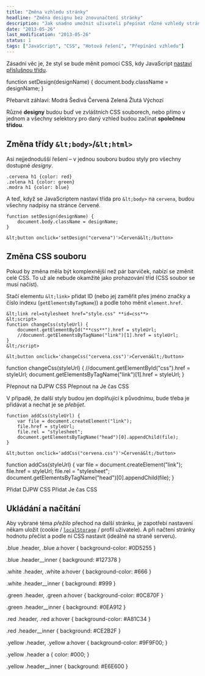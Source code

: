 ```yaml
---
title: "Změna vzhledu stránky"
headline: "Změna designu bez znovunačtení stránky"
description: "Jak snadno umožnit uživateli přepínat různé vzhledy stránky, tmavou/světlou variantu apod."
date: "2013-05-26"
last_modification: "2013-05-26"
status: 1
tags: ["JavaScript", "CSS", "Hotová řešení", "Přepínání vzhledu"]
---
```


Zásadní věc je, že styl se bude měnit pomocí CSS, kdy JavaScript [nastaví příslušnou třídu](/prepinani-trid).

function setDesign(designName) {
  document.body.className = designName;
}

Přebarvit záhlaví: Modrá
Šedivá
Červená
Zelená
Žlutá
Výchozí

  Různé **designy** budou buď ve zvláštních CSS souborech,
  nebo přímo v jednom a všechny selektory pro daný vzhled budou začínat **společnou třídou**.

## Změna třídy `&lt;body>`/`&lt;html>`

Asi nejjednodušší řešení – v jednou souboru budou styly pro všechny dostupné *designy*.
```
.cervena h1 {color: red}
.zelena h1 {color: green}
.modra h1 {color: blue}
```

A teď, když se JavaScriptem nastaví třída pro `&lt;body>` na `cervena`, budou všechny nadpisy na stránce červené.
```
function setDesign(designName) {
	document.body.className = designName;
}
```

```
&lt;button onclick='setDesign("cervena")'>Červená&lt;/button>
```

## Změna CSS souboru

Pokud by změna měla být komplexnější než pár barviček, nabízí se změnit celé CSS. To už ale nebude okamžité jako prohazování tříd (CSS soubor se musí načíst).

Stačí elementu `&lt;link>` přidat ID (nebo jej zaměřit přes jméno značky a číslo indexu (`getElementsByTagName`)) a podle toho měnit `element.href`.

```
&lt;link rel=stylesheet href="style.css" **id=css**>
&lt;script>
function changeCss(styleUrl) {
	document.getElementById("**css**").href = styleUrl;
	//document.getElementsByTagName("link")[1].href = styleUrl;
}
&lt;/script>
```

```
&lt;button onclick='changeCss("cervena.css")'>Červená&lt;/button>
```

function changeCss(styleUrl) {
	//document.getElementById("css").href = styleUrl;
	document.getElementsByTagName("link")[1].href = styleUrl;
}

Přepnout na DJPW CSS
  Přepnout na Je čas CSS

V případě, že další styly budou jen doplňující k původnímu, bude třeba je přidávat a nechat je se *přebíjet*.
```
function addCss(styleUrl) {
	var file = document.createElement("link");
	file.href = styleUrl;
	file.rel = "stylesheet";
	document.getElementsByTagName("head")[0].appendChild(file);
}
```

```
&lt;button onclick='addCss("cervena.css")'>Červená&lt;/button>
```

function addCss(styleUrl) {
	var file = document.createElement("link");
	file.href = styleUrl;
	file.rel = "stylesheet";
	document.getElementsByTagName("head")[0].appendChild(file);
}

Přidat DJPW CSS
Přidat Je čas CSS

## Ukládání a načítání

Aby vybrané téma *přežilo* přechod na další stránku, je zapotřebí nastavení někam uložit (cookie / [`localStorage`](/zalohovani-formularu#local-storage) / profil uživatele). A při načtení stránky hodnotu přečíst a podle ní CSS nastavit (ideálně na straně serveru).

.blue .header,
.blue a:hover {
    background-color: #0D5255
}

.blue .header__inner {
    background: #127378
}

.white .header,
.white a:hover {
    background-color: #666
}

.white .header__inner {
    background: #999
}

.green .header,
.green a:hover {
    background-color: #0C870F
}

.green .header__inner {
    background: #0EA912
}

.red .header,
.red a:hover {
    background-color: #A81C34
}

.red .header__inner {
    background: #CE2B2F
}

.yellow .header,
.yellow a:hover {
    background-color: #9F9F00;
}

.yellow .header a {
    color: #000;
}

.yellow .header__inner {
    background: #E6E600
}